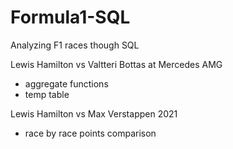 # Formula1-SQL

Analyzing F1 races though SQL

Lewis Hamilton vs Valtteri Bottas at Mercedes AMG
 - aggregate functions
 - temp table

Lewis Hamilton vs Max Verstappen 2021
- race by race points comparison
